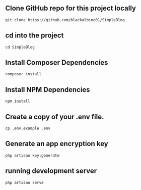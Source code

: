 ## Clone GitHub repo for this project locally

```git clone https://github.com/blackalbino01/SimpleBlog```
## cd into the project

```cd SimpleBlog```
## Install Composer Dependencies

```composer install```
## Install NPM Dependencies

```npm install```
## Create a copy of your .env file.

```cp .env.example .env```
## Generate an app encryption key

```php artisan key:generate```
## running development server

```php artisan serve```
